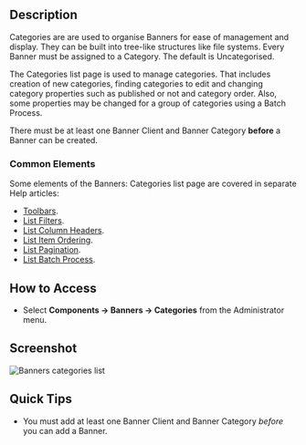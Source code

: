<!-- Filename: Help4.x:Banners:_Categories / Display title: Banners: Categories -->

## Description

Categories are are used to organise Banners for ease of management and display.
They can be built into tree-like structures like file systems. Every Banner 
must be assigned to a Category. The default is Uncategorised.

The Categories list page is used to manage categories. That includes creation 
of new categories, finding categories to edit and changing category properties 
such as published or not and category order. Also, some properties may be 
changed for a group of categories using a Batch Process.

There must be at least one Banner Client and Banner Category **before** a 
Banner can be created.

### Common Elements

Some elements of the Banners: Categories list page are covered in separate 
Help articles:

* [Toolbars](jdocmanual?article=help/common-elements/toolbars "").
* [List Filters](jdocmanual?article=help/common-elements/list-filters "").
* [List Column Headers](jdocmanual?article=help/common-elements/list-column-headers "").
* [List Item Ordering](jdocmanual?article=help/common-elements/list-ordering "").
* [List Pagination](jdocmanual?article=help/common-elements/list-pagination "").
* [List Batch Process](jdocmanual?article=help/common-elements/list-batch-process "").

## How to Access

- Select **Components → Banners → Categories** from the Administrator menu.

## Screenshot

![Banners categories list](../../../en/images/banners/banners-categories-list.png)

## Quick Tips

- You must add at least one Banner Client and Banner Category *before*
  you can add a Banner.
